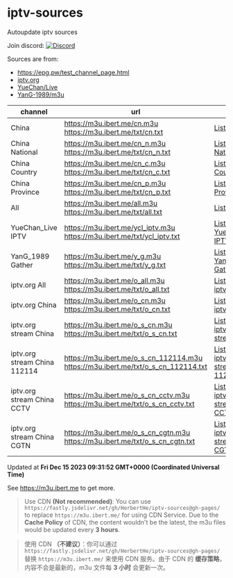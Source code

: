 # iptv-sources

Autoupdate iptv sources

Join discord: [![Discord](https://discord.badge.ibert.me/api/server/betxHcsTqa)](https://discord.gg/betxHcsTqa)

Sources are from:

- <https://epg.pw/test_channel_page.html>
- [iptv.org](https://github.com/iptv-org/iptv)
- [YueChan/Live](https://github.com/YueChan/Live)
- [YanG-1989/m3u](https://github.com/YanG-1989/m3u)

| channel | url | list | count |
| ------- | --- | ---- | ----- |
| China | <https://m3u.ibert.me/cn.m3u> <br> <https://m3u.ibert.me/txt/cn.txt> | [List for China](https://m3u.ibert.me/list/cn.list) | 174 |
| China National | <https://m3u.ibert.me/cn_n.m3u> <br> <https://m3u.ibert.me/txt/cn_n.txt> | [List for China National](https://m3u.ibert.me/list/cn_n.list) | 8 |
| China Country | <https://m3u.ibert.me/cn_c.m3u> <br> <https://m3u.ibert.me/txt/cn_c.txt> | [List for China Country](https://m3u.ibert.me/list/cn_c.list) | 187 |
| China Province | <https://m3u.ibert.me/cn_p.m3u> <br> <https://m3u.ibert.me/txt/cn_p.txt> | [List for China Province](https://m3u.ibert.me/list/cn_p.list) | 36 |
| All | <https://m3u.ibert.me/all.m3u> <br> <https://m3u.ibert.me/txt/all.txt> | [List for All](https://m3u.ibert.me/list/all.list) | 1775 |
| YueChan_Live IPTV | <https://m3u.ibert.me/ycl_iptv.m3u> <br> <https://m3u.ibert.me/txt/ycl_iptv.txt> | [List for YueChan_Live IPTV](https://m3u.ibert.me/list/ycl_iptv.list) | 108 |
| YanG_1989 Gather | <https://m3u.ibert.me/y_g.m3u> <br> <https://m3u.ibert.me/txt/y_g.txt> | [List for YanG_1989 Gather](https://m3u.ibert.me/list/y_g.list) | 2562 |
| iptv.org All | <https://m3u.ibert.me/o_all.m3u> <br> <https://m3u.ibert.me/txt/o_all.txt> | [List for iptv.org All](https://m3u.ibert.me/list/o_all.list) | 3827 |
| iptv.org China | <https://m3u.ibert.me/o_cn.m3u> <br> <https://m3u.ibert.me/txt/o_cn.txt> | [List for iptv.org China](https://m3u.ibert.me/list/o_cn.list) | 43 |
| iptv.org stream China | <https://m3u.ibert.me/o_s_cn.m3u> <br> <https://m3u.ibert.me/txt/o_s_cn.txt> | [List for iptv.org stream China](https://m3u.ibert.me/list/o_s_cn.list) | 491 |
| iptv.org stream China 112114 | <https://m3u.ibert.me/o_s_cn_112114.m3u> <br> <https://m3u.ibert.me/txt/o_s_cn_112114.txt> | [List for iptv.org stream China 112114](https://m3u.ibert.me/list/o_s_cn_112114.list) | 18 |
| iptv.org stream China CCTV | <https://m3u.ibert.me/o_s_cn_cctv.m3u> <br> <https://m3u.ibert.me/txt/o_s_cn_cctv.txt> | [List for iptv.org stream China CCTV](https://m3u.ibert.me/list/o_s_cn_cctv.list) | 22 |
| iptv.org stream China CGTN | <https://m3u.ibert.me/o_s_cn_cgtn.m3u> <br> <https://m3u.ibert.me/txt/o_s_cn_cgtn.txt> | [List for iptv.org stream China CGTN](https://m3u.ibert.me/list/o_s_cn_cgtn.list) | 6 |

Updated at **Fri Dec 15 2023 09:31:52 GMT+0000 (Coordinated Universal Time)**

See <https://m3u.ibert.me> to get more.

> Use CDN **(Not recommended)**: You can use `https://fastly.jsdelivr.net/gh/HerbertHe/iptv-sources@gh-pages/` to replace `https://m3u.ibert.me/` for using CDN Service. Due to the **Cache Policy** of CDN, the content wouldn't be the latest, the m3u files would be updated every **3 hours**.

> 使用 CDN **（不建议）**：你可以通过 `https://fastly.jsdelivr.net/gh/HerbertHe/iptv-sources@gh-pages/` 替换 `https://m3u.ibert.me/` 来使用 CDN 服务。由于 CDN 的 **缓存策略**，内容不会是最新的，m3u 文件每 **3 小时** 会更新一次。
